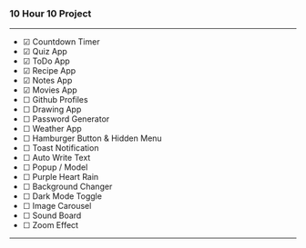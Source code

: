 <h3>10 Hour 10 Project</h3>
<hr />
<ul>
<li> &#9745; Countdown Timer</li>
<li> &#9745; Quiz App</li>
<li> &#9745; ToDo App</li>
<li> &#9745; Recipe App</li>
<li> &#9745; Notes App</li>
<li> &#9745; Movies App</li>
<li> &#9744; Github Profiles</li>
<li> &#9744; Drawing App</li>
<li> &#9744; Password Generator</li>
<li> &#9744; Weather App</li>
<li> &#9744; Hamburger Button & Hidden Menu</li>
<li> &#9744; Toast Notification</li>
<li> &#9744; Auto Write Text</li>
<li> &#9744; Popup / Model</li>
<li> &#9744; Purple Heart Rain</li>
<li> &#9744; Background Changer</li>
<li> &#9744; Dark Mode Toggle</li>
<li> &#9744; Image Carousel</li>
<li> &#9744; Sound Board</li>
<li> &#9744; Zoom Effect</li>
</ul>
<hr />
